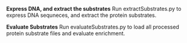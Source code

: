 **Express DNA, and extract the substrates**
    Run extractSubstrates.py to express DNA sequneces, and extract the protein substrates.


**Evaluate Substrates**
    Run evaluateSubstrates.py to load all processed protein substrate files and evaluate enrichment.
